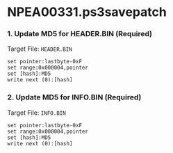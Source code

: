 # NPEA00331.ps3savepatch

### 1. Update MD5 for HEADER.BIN (Required)

Target File: `HEADER.BIN`

```
set pointer:lastbyte-0xF
set range:0x000004,pointer
set [hash]:MD5
write next (0):[hash]
```

### 2. Update MD5 for INFO.BIN (Required)

Target File: `INFO.BIN`

```
set pointer:lastbyte-0xF
set range:0x000004,pointer
set [hash]:MD5
write next (0):[hash]
```

